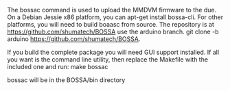 The bossac command is used to upload the MMDVM firmware to the due. On a Debian Jessie x86 platform, you can apt-get install bossa-cli. For other platforms, you will need to build boaasc from source. The repository is at <https://github.com/shumatech/BOSSA> use the arduino branch.
git clone -b arduino https://github.com/shumatech/BOSSA.

If you build the complete package you will need GUI support installed. If all you want is the command line utility, then replace the Makefile with the included one and run:
make bossac
  
bossac will be in the BOSSA/bin directory

